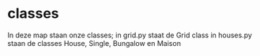# classes

In deze map staan onze classes;
in grid.py staat de Grid class
in houses.py staan de classes House, Single, Bungalow en Maison
